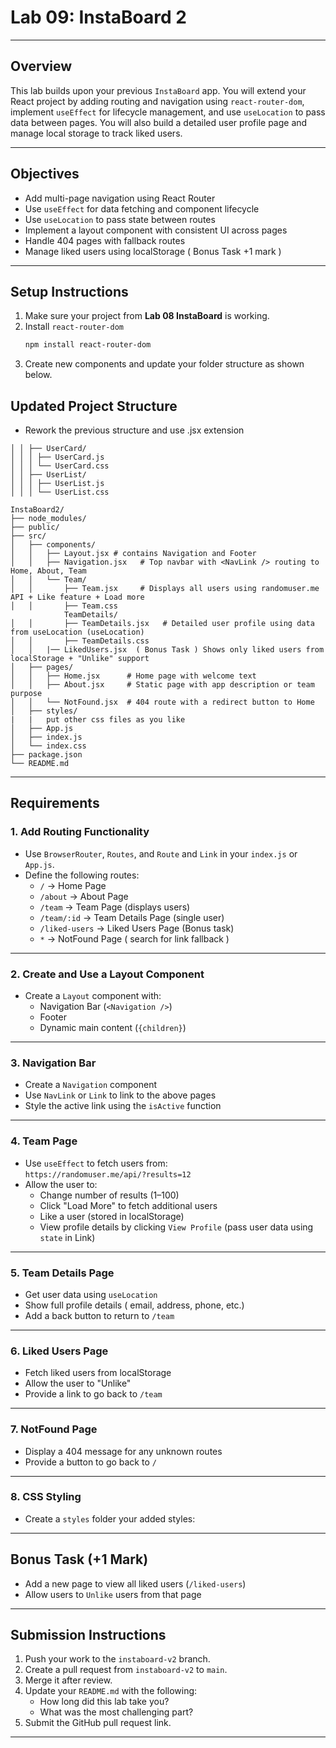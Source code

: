# Lab 09: InstaBoard 2

---

## Overview

This lab builds upon your previous `InstaBoard` app. You will extend your React project by adding routing and navigation using `react-router-dom`, implement `useEffect` for lifecycle management, and use `useLocation` to pass data between pages. You will also build a detailed user profile page and manage local storage to track liked users.

---

## Objectives

- Add multi-page navigation using React Router
- Use `useEffect` for data fetching and component lifecycle
- Use `useLocation` to pass state between routes
- Implement a layout component with consistent UI across pages
- Handle 404 pages with fallback routes
- Manage liked users using localStorage ( Bonus Task +1 mark )

---

## Setup Instructions

1. Make sure your project from **Lab 08 InstaBoard** is working.
2. Install `react-router-dom`
   ```bash
   npm install react-router-dom
   ```
3. Create new components and update your folder structure as shown below.

## Updated Project Structure

- Rework the previous structure and use .jsx extension
```
│ │ ├── UserCard/
│ │ │ ├── UserCard.js
│ │ │ └── UserCard.css
│ │ ├── UserList/
│ │ │ ├── UserList.js
│ │ │ └── UserList.css
```
```
InstaBoard2/
├── node_modules/
├── public/
├── src/
│   ├── components/
│   │   ├── Layout.jsx # contains Navigation and Footer
│   │   ├── Navigation.jsx   # Top navbar with <NavLink /> routing to Home, About, Team
│   │   └── Team/
│   │       ├── Team.jsx     # Displays all users using randomuser.me API + Like feature + Load more
│   │       ├── Team.css
            TeamDetails/
│   │       ├── TeamDetails.jsx   # Detailed user profile using data from useLocation (useLocation)
│   │       ├── TeamDetails.css
│   │   |── LikedUsers.jsx  ( Bonus Task ) Shows only liked users from localStorage + "Unlike" support
│   ├── pages/
│   │   ├── Home.jsx      # Home page with welcome text
│   │   ├── About.jsx     # Static page with app description or team purpose
│   │   └── NotFound.jsx  # 404 route with a redirect button to Home
│   ├── styles/
|   |   put other css files as you like
│   ├── App.js
│   ├── index.js
│   └── index.css
├── package.json
└── README.md
```

---

## Requirements

### 1. Add Routing Functionality

- Use `BrowserRouter`, `Routes`, and `Route` and `Link` in your `index.js` or `App.js`.
- Define the following routes:
  - `/` → Home Page
  - `/about` → About Page
  - `/team` → Team Page (displays users)
  - `/team/:id` → Team Details Page (single user)
  - `/liked-users` → Liked Users Page (Bonus task)
  - `*` → NotFound Page ( search for link fallback )

---

### 2. Create and Use a Layout Component

- Create a `Layout` component with:
  - Navigation Bar (`<Navigation />`)
  - Footer
  - Dynamic main content (`{children}`)

---

### 3. Navigation Bar

- Create a `Navigation` component
- Use `NavLink` or `Link` to link to the above pages
- Style the active link using the `isActive` function

---

### 4. Team Page

- Use `useEffect` to fetch users from:  
  `https://randomuser.me/api/?results=12`
- Allow the user to:
  - Change number of results (1–100)
  - Click "Load More" to fetch additional users
  - Like a user (stored in localStorage)
  - View profile details by clicking `View Profile` (pass user data using `state` in Link)

---

### 5. Team Details Page

- Get user data using `useLocation`
- Show full profile details ( email, address, phone, etc.)
- Add a back button to return to `/team`

---

### 6. Liked Users Page

- Fetch liked users from localStorage
- Allow the user to "Unlike"
- Provide a link to go back to `/team`

---

### 7. NotFound Page

- Display a 404 message for any unknown routes
- Provide a button to go back to `/`

---

### 8. CSS Styling

- Create a `styles` folder your added styles:

---

## Bonus Task (+1 Mark)

- Add a new page to view all liked users (`/liked-users`)
- Allow users to `Unlike` users from that page

---

## Submission Instructions

1. Push your work to the `instaboard-v2` branch.
2. Create a pull request from `instaboard-v2` to `main`.
3. Merge it after review.
4. Update your `README.md` with the following:
   - How long did this lab take you?
   - What was the most challenging part?
5. Submit the GitHub pull request link.

---

